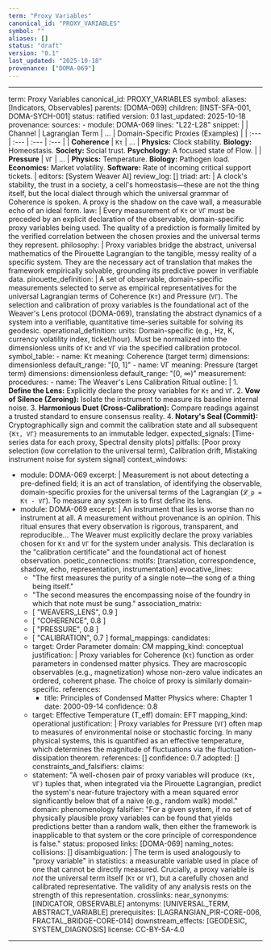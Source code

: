 ```yaml
---
term: "Proxy Variables"
canonical_id: "PROXY_VARIABLES"
symbol: ""
aliases: []
status: "draft"
version: "0.1"
last_updated: "2025-10-18"
provenance: ["DOMA-069"]
---
```


---
term: Proxy Variables
canonical_id: PROXY_VARIABLES
symbol:
aliases: [Indicators, Observables]
parents: [DOMA-069]
children: [INST-SFA-001, DOMA-SYCH-001]
status: ratified
version: 0.1
last_updated: 2025-10-18
provenance:
  sources:
    - module: DOMA-069
      lines: "L22-L28"
      snippet: |
        | Channel | Lagrangian Term | ... | Domain-Specific Proxies (Examples) |
        | :--- | :--- | :--- | :--- |
        | **Coherence** | `Kτ` | ... | **Physics:** Clock stability. **Biology:** Homeostasis. **Society:** Social trust. **Psychology:** A focused state of Flow. |
        | **Pressure** | `VΓ` | ... | **Physics:** Temperature. **Biology:** Pathogen load. **Economics:** Market volatility. **Software:** Rate of incoming critical support tickets. |
  editors: [System Weaver AI]
  review_log: []
triad:
  art: |
    A clock's stability, the trust in a society, a cell's homeostasis—these are not the thing itself, but the local dialect through which the universal grammar of Coherence is spoken. A proxy is the shadow on the cave wall, a measurable echo of an ideal form.
  law: |
    Every measurement of `Kτ` or `VΓ` must be preceded by an explicit declaration of the observable, domain-specific proxy variables being used. The quality of a prediction is formally limited by the verified correlation between the chosen proxies and the universal terms they represent.
  philosophy: |
    Proxy variables bridge the abstract, universal mathematics of the Pirouette Lagrangian to the tangible, messy reality of a specific system. They are the necessary act of translation that makes the framework empirically solvable, grounding its predictive power in verifiable data.
pirouette_definition: |
  A set of observable, domain-specific measurements selected to serve as empirical representatives for the universal Lagrangian terms of Coherence (`Kτ`) and Pressure (`VΓ`). The selection and calibration of proxy variables is the foundational act of the Weaver's Lens protocol (DOMA-069), translating the abstract dynamics of a system into a verifiable, quantitative time-series suitable for solving its geodesic.
operational_definition:
  units: Domain-specific (e.g., Hz, K, currency volatility index, ticket/hour). Must be normalized into the dimensionless units of `Kτ` and `VΓ` via the specified calibration protocol.
  symbol_table:
    - name: Kτ
      meaning: Coherence (target term)
      dimensions: dimensionless
      default_range: "[0, 1]"
    - name: VΓ
      meaning: Pressure (target term)
      dimensions: dimensionless
      default_range: "[0, ∞)"
  measurement:
    procedures:
      - name: The Weaver's Lens Calibration Ritual
        outline: |
          1.  **Define the Lens:** Explicitly declare the proxy variables for `Kτ` and `VΓ`.
          2.  **Vow of Silence (Zeroing):** Isolate the instrument to measure its baseline internal noise.
          3.  **Harmonious Duet (Cross-Calibration):** Compare readings against a trusted standard to ensure consensus reality.
          4.  **Notary's Seal (Commit):** Cryptographically sign and commit the calibration state and all subsequent `{Kτ, VΓ}` measurements to an immutable ledger.
        expected_signals: [Time-series data for each proxy, Spectral density plots]
        pitfalls: [Poor proxy selection (low correlation to the universal term), Calibration drift, Mistaking instrument noise for system signal]
context_windows:
  - module: DOMA-069
    excerpt: |
      Measurement is not about detecting a pre-defined field; it is an act of translation, of identifying the observable, domain-specific proxies for the universal terms of the Lagrangian (`𝓛_p = Kτ - VΓ`). To measure any system is to first define its lens.
  - module: DOMA-069
    excerpt: |
      An instrument that lies is worse than no instrument at all. A measurement without provenance is an opinion. This ritual ensures that every observation is rigorous, transparent, and reproducible... The Weaver must explicitly declare the proxy variables chosen for `Kτ` and `VΓ` for the system under analysis. This declaration is the "calibration certificate" and the foundational act of honest observation.
poetic_connections:
  motifs: [translation, correspondence, shadow, echo, representation, instrumentation]
  evocative_lines:
    - "The first measures the purity of a single note—the song of a thing being itself."
    - "The second measures the encompassing noise of the foundry in which that note must be sung."
  association_matrix:
    - [ "WEAVERS_LENS", 0.9 ]
    - [ "COHERENCE", 0.8 ]
    - [ "PRESSURE", 0.8 ]
    - [ "CALIBRATION", 0.7 ]
formal_mappings:
  candidates:
    - target: Order Parameter
      domain: CM
      mapping_kind: conceptual
      justification: |
        Proxy variables for Coherence (`Kτ`) function as order parameters in condensed matter physics. They are macroscopic observables (e.g., magnetization) whose non-zero value indicates an ordered, coherent phase. The choice of proxy is similarly domain-specific.
      references:
        - title: Principles of Condensed Matter Physics
          where: Chapter 1
          date: 2000-09-14
      confidence: 0.8
    - target: Effective Temperature (T_eff)
      domain: EFT
      mapping_kind: operational
      justification: |
        Proxy variables for Pressure (`VΓ`) often map to measures of environmental noise or stochastic forcing. In many physical systems, this is quantified as an effective temperature, which determines the magnitude of fluctuations via the fluctuation-dissipation theorem.
      references: []
      confidence: 0.7
  adopted: []
constraints_and_falsifiers:
  claims:
    - statement: "A well-chosen pair of proxy variables will produce `(Kτ, VΓ)` tuples that, when integrated via the Pirouette Lagrangian, predict the system's near-future trajectory with a mean squared error significantly below that of a naive (e.g., random walk) model."
      domain: phenomenology
      falsifier: "For a given system, if no set of physically plausible proxy variables can be found that yields predictions better than a random walk, then either the framework is inapplicable to that system or the core principle of correspondence is false."
      status: proposed
      links: [DOMA-069]
naming_notes:
  collisions: []
  disambiguation: |
    The term is used analogously to "proxy variable" in statistics: a measurable variable used in place of one that cannot be directly measured. Crucially, a proxy variable is *not* the universal term itself (`Kτ` or `VΓ`), but a carefully chosen and calibrated representative. The validity of any analysis rests on the strength of this representation.
crosslinks:
  near_synonyms: [INDICATOR, OBSERVABLE]
  antonyms: [UNIVERSAL_TERM, ABSTRACT_VARIABLE]
  prerequisites: [LAGRANGIAN_PIR-CORE-006, FRACTAL_BRIDGE-CORE-014]
  downstream_effects: [GEODESIC, SYSTEM_DIAGNOSIS]
license: CC-BY-SA-4.0
---